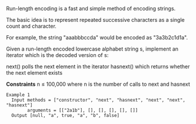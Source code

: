 Run-length encoding is a fast and simple method of encoding strings. 

The basic idea is to represent repeated successive characters as a single count and character. 

For example, the string "aaabbbccda" would be encoded as "3a3b2c1d1a".

Given a run-length encoded lowercase alphabet string s, implement an iterator which is the decoded version of s:

next() polls the next element in the iterator
hasnext() which returns whether the next element exists

**Constraints** 
  n ≤ 100,000 where n is the number of calls to next and hasnext

```
Example 1
  Input methods = ["constructor", "next", "hasnext", "next", "next", "hasnext"]
        arguments = [["2a1b"], [], [], [], [], []]
  Output [null, "a", true, "a", "b", false]
```